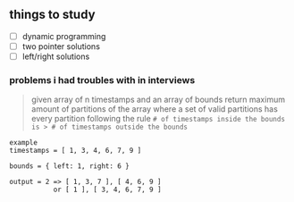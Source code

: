 ## things to study
- [ ] dynamic programming
- [ ] two pointer solutions
- [ ] left/right solutions

### problems i had troubles with in interviews
> given array of n timestamps and an array of bounds return maximum amount of partitions of the array where a set of valid partitions has every partition following the rule `# of timestamps inside the bounds is > # of timestamps outside the bounds`

```
example
timestamps = [ 1, 3, 4, 6, 7, 9 ]

bounds = { left: 1, right: 6 }

output = 2 => [ 1, 3, 7 ], [ 4, 6, 9 ]
           or [ 1 ], [ 3, 4, 6, 7, 9 ]
```
